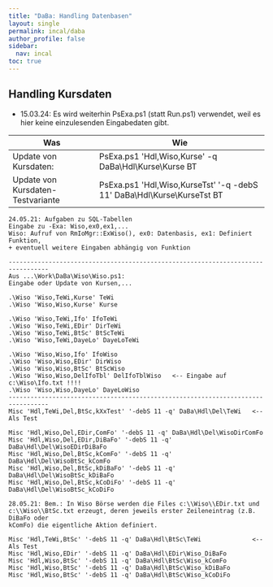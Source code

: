 ```yaml
---
title: "DaBa: Handling Datenbasen"
layout: single
permalink: incal/daba
author_profile: false
sidebar:
  nav: incal
toc: true  
---
```


## Handling Kursdaten

- 15.03.24: Es wird weiterhin PsExa.ps1 (statt Run.ps1) verwendet, weil es hier keine einzulesenden Eingabedaten gibt.

Was  | Wie
---- | -------------
Update von Kursdaten: | PsExa.ps1 'Hdl,Wiso,Kurse' -q DaBa\\Hdl\\Kurse\\Kurse BT
Update von Kursdaten-Testvariante | PsExa.ps1 'Hdl,Wiso,KurseTst' '-q -debS 11' DaBa\\Hdl\\Kurse\\KurseTst BT



````text
24.05.21: Aufgaben zu SQL-Tabellen
Eingabe zu -Exa: Wiso,ex0,ex1,...
Wiso: Aufruf von RmIoMgr::ExWiso(), ex0: Datenbasis, ex1: Definiert Funktion, 
+ eventuell weitere Eingaben abhängig von Funktion

---------------------------------------------------------------------------------
Aus ...\Work\DaBa\Wiso\Wiso.ps1:
Eingabe oder Update von Kursen,...

.\Wiso 'Wiso,TeWi,Kurse' TeWi
.\Wiso 'Wiso,Wiso,Kurse' Kurse

.\Wiso 'Wiso,TeWi,Ifo' IfoTeWi
.\Wiso 'Wiso,TeWi,EDir' DirTeWi
.\Wiso 'Wiso,TeWi,BtSc' BtScTeWi
.\Wiso 'Wiso,TeWi,DayeLo' DayeLoTeWi

.\Wiso 'Wiso,Wiso,Ifo' IfoWiso
.\Wiso 'Wiso,Wiso,EDir' DirWiso
.\Wiso 'Wiso,Wiso,BtSc' BtScWiso
.\Wiso 'Wiso,Wiso,DelIfoTbl' DelIfoTblWiso   <-- Eingabe auf c:\Wiso\Ifo.txt !!!!
.\Wiso 'Wiso,Wiso,DayeLo' DayeLoWiso
---------------------------------------------------------------------------------
Misc 'Hdl,TeWi,Del,BtSc,kXxTest' '-debS 11 -q' DaBa\Hdl\Del\TeWi   <-- Als Test

Misc 'Hdl,Wiso,Del,EDir,ComFo' '-debS 11 -q' DaBa\Hdl\Del\WisoDirComFo
Misc 'Hdl,Wiso,Del,EDir,DiBaFo' '-debS 11 -q' DaBa\Hdl\Del\WisoEDirDiBaFo
Misc 'Hdl,Wiso,Del,BtSc,kComFo' '-debS 11 -q' DaBa\Hdl\Del\WisoBtSc_kComFo
Misc 'Hdl,Wiso,Del,BtSc,kDiBaFo' '-debS 11 -q' DaBa\Hdl\Del\WisoBtSc_kDiBaFo
Misc 'Hdl,Wiso,Del,BtSc,kCoDiFo' '-debS 11 -q' DaBa\Hdl\Del\WisoBtSc_kCoDiFo

28.05.21: Bem.: In Wiso Börse werden die Files c:\\Wiso\\EDir.txt und 
c:\\Wiso\\BtSc.txt erzeugt, deren jeweils erster Zeileneintrag (z.B. DiBaFo oder 
kComFo) die eigentliche Aktion definiert.

Misc 'Hdl,TeWi,BtSc' '-debS 11 -q' DaBa\Hdl\BtSc\TeWi              <-- Als Test
Misc 'Hdl,Wiso,EDir' '-debS 11 -q' DaBa\Hdl\EDir\Wiso_DiBaFo
Misc 'Hdl,Wiso,BtSc' '-debS 11 -q' DaBa\Hdl\BtSc\Wiso_kComFo
Misc 'Hdl,Wiso,BtSc' '-debS 11 -q' DaBa\Hdl\BtSc\Wiso_kDiBaFo
Misc 'Hdl,Wiso,BtSc' '-debS 11 -q' DaBa\Hdl\BtSc\Wiso_kCoDiFo
````

